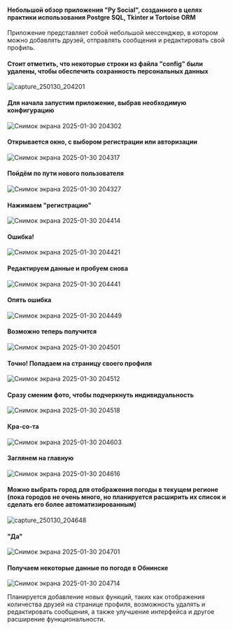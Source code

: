 <h4>Небольшой обзор приложения "Py Social", созданного в целях практики использования Postgre SQL, Tkinter и Tortoise ORM</h4>
<p>Приложение представляет собой небольшой мессенджер, в котором можно добавлять друзей, отправлять сообщения и редактировать свой профиль.</p>

<h4>Стоит отметить, что некоторые строки из файла "config" были удалены, чтобы обеспечить сохранность персональных данных</h4>

![capture_250130_204201](https://github.com/user-attachments/assets/60087c2e-2069-4576-bf1b-20303e8bf34d)

<h4>Для начала запустим приложение, выбрав необходимую конфигурацию</h4>

![Снимок экрана 2025-01-30 204302](https://github.com/user-attachments/assets/9c92b3f8-ced4-4808-a870-e3d1690300f4)

<h4>Открывается окно, с выбором регистрации или авторизации</h4>

![Снимок экрана 2025-01-30 204317](https://github.com/user-attachments/assets/7b1000bb-cd0f-4a28-a276-d5ee4968fb34)

<h4>Пойдём по пути нового пользователя</h4>

![Снимок экрана 2025-01-30 204327](https://github.com/user-attachments/assets/ce7cc70c-5615-4eb7-9945-3116d354d23c)

<h4>Нажимаем "регистрацию"</h4>

![Снимок экрана 2025-01-30 204414](https://github.com/user-attachments/assets/02aab5eb-054f-4e64-91f1-cb490fbbc4f7)

<h4>Ошибка!</h4>

![Снимок экрана 2025-01-30 204421](https://github.com/user-attachments/assets/08ab976d-03af-42da-bb36-ae8d081a4e8f)


<h4>Редактируем данные и пробуем снова</h4>

![Снимок экрана 2025-01-30 204441](https://github.com/user-attachments/assets/d5ac7009-3917-49ac-a0a3-47065dbb34bb)


<h4>Опять ошибка</h4>

![Снимок экрана 2025-01-30 204449](https://github.com/user-attachments/assets/81aa06d9-e915-4888-a6c5-c0008d681fca)

<h4>Возможно теперь получится</h4>

![Снимок экрана 2025-01-30 204501](https://github.com/user-attachments/assets/e66249bf-6273-4202-839a-5b4c9293d478)

<h4>Точно! Попадаем на страницу своего профиля</h4>

![Снимок экрана 2025-01-30 204512](https://github.com/user-attachments/assets/18beb52a-dc26-4473-811f-dea0c2ed1d2e)

<h4>Сразу сменим фото, чтобы подчеркнуть индивидуальность</h4>

![Снимок экрана 2025-01-30 204518](https://github.com/user-attachments/assets/069846bc-3c28-4cfa-a0b9-f9916941b789)

<h4>Кра-со-та</h4>

![Снимок экрана 2025-01-30 204603](https://github.com/user-attachments/assets/469ebb4d-0d94-4385-8485-ff0947fc5eb6)

<h4>Заглянем на главную</h4>

![Снимок экрана 2025-01-30 204616](https://github.com/user-attachments/assets/1b176b89-3f46-48f6-aad5-263162921f01)

<h4>Можно выбрать город для отображения погоды в текущем регионе (пока городов не очень много, но планируется расширить их список и сделать его более автоматизированным)</h4>

![capture_250130_204648](https://github.com/user-attachments/assets/561c880e-86fe-42bf-b919-8123dad5632b)

<h4>"Да"</h4>

![Снимок экрана 2025-01-30 204701](https://github.com/user-attachments/assets/2b879933-f0a9-43ec-a21c-ddaee7ac31da)

<h4>Получаем некоторые данные по погоде в Обнинске</h4>

![Снимок экрана 2025-01-30 204714](https://github.com/user-attachments/assets/627accb4-860f-455a-8329-87719c564fbb)

<p>Планируется добавление новых функций, таких как отображения количества друзей на странице профиля, возможность удалять и редактировать сообщения, а также улучшение интерфейса и другое расширение функциональности.</p>
